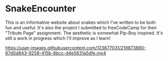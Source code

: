 # SnakeEncounter
This is an informative website about snakes which I've written to be both fun and useful. It's also the project I submitted to freeCodeCamp for their "Tribute Page" assignment. The aesthetic is somewhat Pip-Boy inspired. It's still a work in progress which I'll improve as I learn!

https://user-images.githubusercontent.com/123677031/219873890-67d0d843-9258-415b-8bcc-d4e5631a5dfe.mp4

